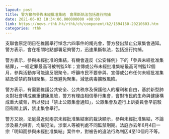 ```yaml
---
layout: post
title: 警方籲勿參與未經批准集結　會果斷執法包括進行拘捕
date: 2021-06-03 18:34:06.000000000 +08:00
link: https://news.rthk.hk/rthk/ch/component/k2/1594150-20210603.htm
categories: rthk
---
```


支聯會原定明日在維園舉行悼念六四事件的燭光會，警方發出禁止公眾集會通知。警方表示，會在相關地點部署足夠警力，迅速果斷執法，包括進行拘捕。

警方表示，參與未經批准的集結，有機會違反《公安條例》下的「參與未經批准集結罪」，一經定罪最高可被判監5年；宣傳或公布未經批准集結最高可判監12個月，參與活動亦可能違反限聚令，呼籲市民不要參與、宣傳或公布任何未經批准集結及受禁的群組聚集，並應避免聚集，減低病毒擴散風險。

警方表示，有需要維護公共安全、公共秩序及保護他人的權利和自由，基於新型肺炎對社會構成嚴重健康風險，警方有理由相信舉行集會，會對市民的生命與健康構成重大威脅，所以發出「禁止公眾集會通知」，公眾集會及遊行上訴委員會早前駁回有關上訴，禁止集會舉行。

警方又說，法庭最近就兩宗未經批准集結案的裁決顯示，參與未經批准集結，不論涉及暴力與否，均屬犯法，涉案人等被判處不同監禁刑期。法庭亦去年6月4日一宗「明知而參與未經批准集結」案件中，對被告的違法行為判囚4至10個月不等。
